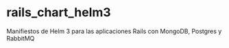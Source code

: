 # rails_chart_helm3
Manifiestos de Helm 3 para las aplicaciones Rails con MongoDB, Postgres y RabbitMQ
